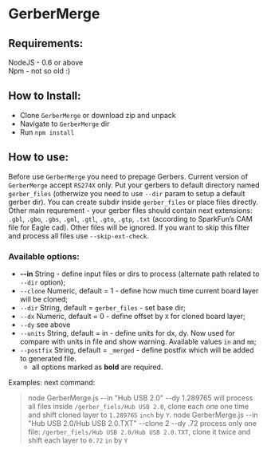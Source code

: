 # GerberMerge

## Requirements:

NodeJS - 0.6 or above  
Npm - not so old :)

## How to Install:
  * Clone `GerberMerge` or download zip and unpack
  * Navigate to `GerberMerge` dir
  * Run `npm install`
  
## How to use:

Before use `GerberMerge` you need to prepage Gerbers. Current version of `GerberMerge` accept `RS274X` only. Put your gerbers to default directory named `gerber_files` (otherwize you need to use `--dir` param to setup a default gerber dir). You can create subdir inside `gerber_files` or place files directly. 
Other main requrement - your gerber files should contain next extensions: `.gbl`, `.gbo`, `.gbs`, `.gml`, `.gtl`, `.gto`, `.gtp`, `.txt` (according to SparkFun’s CAM file for Eagle cad). Other files will be ignored. If you want to skip this filter and process all files use `--skip-ext-check`.

### Available options:

* **--in**    String - define input files or dirs to process (alternate path related to `--dir` option);
* `--clone`   Numeric, default = 1 - define how much time current board layer will be cloned;
* `--dir`     String, default = `gerber_files` - set base dir;
* `--dx`      Numeric, default = 0 - define offset by `X` for cloned board layer;
* `--dy`      see above
* `--units`   String, default = in - define units for dx, dy. Now used for compare with units in file and show warning. Available values `in` and `mm`;
* `--postfix` String, default = `_merged` - define postfix which will be added to generated file.
   * all options marked as **bold** are required.
   
Examples:
next command:
> node GerberMerge.js --in "Hub USB 2.0" --dy 1.289765
will process all files inside `/gerber_fiels/Hub USB 2.0`, clone each one one time and shift cloned layer to `1.289765` `inch` by `Y`.
> node GerberMerge.js --in "Hub USB 2.0/Hub USB 2.0.TXT" --clone 2 --dy .72
process only one file: `/gerber_fiels/Hub USB 2.0/Hub USB 2.0.TXT`, clone it twice and shift each layer to `0.72` `in` by `Y`
